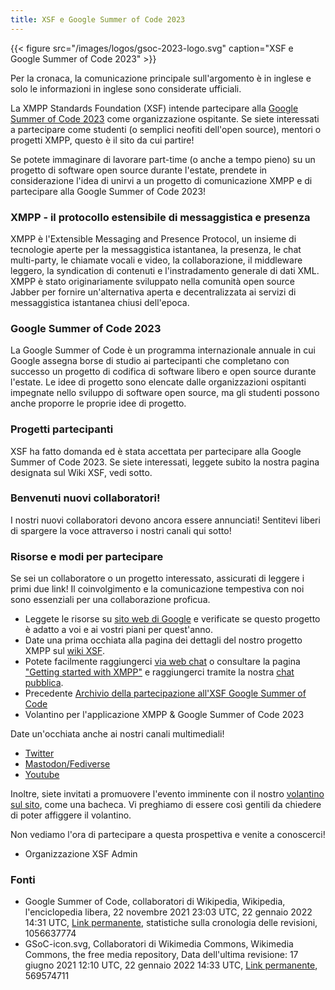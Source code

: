 ```yaml
---
title: XSF e Google Summer of Code 2023
---
```


{{< figure src="/images/logos/gsoc-2023-logo.svg" caption="XSF e Google Summer of Code 2023" >}}

Per la cronaca, la comunicazione principale sull'argomento è in inglese e solo le informazioni in inglese sono considerate ufficiali.

La XMPP Standards Foundation (XSF) intende partecipare alla [Google Summer of Code 2023](https://summerofcode.withgoogle.com/programs/2023) come organizzazione ospitante.
Se siete interessati a partecipare come studenti (o semplici neofiti dell'open source), mentori o progetti XMPP, questo è il sito da cui partire!
 
Se potete immaginare di lavorare part-time (o anche a tempo pieno) su un progetto di software open source durante l'estate, prendete in considerazione l'idea di unirvi a un progetto di comunicazione XMPP e di partecipare alla Google Summer of Code 2023!

### XMPP - il protocollo estensibile di messaggistica e presenza

XMPP è l'Extensible Messaging and Presence Protocol, un insieme di tecnologie aperte per la messaggistica istantanea, la presenza, le chat multi-party, le chiamate vocali e video, la collaborazione, il middleware leggero, la syndication di contenuti e l'instradamento generale di dati XML. XMPP è stato originariamente sviluppato nella comunità open source Jabber per fornire un'alternativa aperta e decentralizzata ai servizi di messaggistica istantanea chiusi dell'epoca.

### Google Summer of Code 2023

La Google Summer of Code è un programma internazionale annuale in cui Google assegna borse di studio ai partecipanti che completano con successo un progetto di codifica di software libero e open source durante l'estate. Le idee di progetto sono elencate dalle organizzazioni ospitanti impegnate nello sviluppo di software open source, ma gli studenti possono anche proporre le proprie idee di progetto. 

### Progetti partecipanti

XSF ha fatto domanda ed è stata accettata per partecipare alla Google Summer of Code 2023. Se siete interessati, leggete subito la nostra pagina designata sul Wiki XSF, vedi sotto.

### Benvenuti nuovi collaboratori!

I nostri nuovi collaboratori devono ancora essere annunciati! Sentitevi liberi di spargere la voce attraverso i nostri canali qui sotto!

### Risorse e modi per partecipare

Se sei un collaboratore o un progetto interessato, assicurati di leggere i primi due link! Il coinvolgimento e la comunicazione tempestiva con noi sono essenziali per una collaborazione proficua.

- Leggete le risorse su [sito web di Google](https://summerofcode.withgoogle.com/help) e verificate se questo progetto è adatto a voi e ai vostri piani per quest'anno.
- Date una prima occhiata alla pagina dei dettagli del nostro progetto XMPP sul [wiki XSF](https://wiki.xmpp.org/web/Google_Summer_of_Code_2023).
- Potete facilmente raggiungerci [via web chat](https://xmpp.org/chat#converse/room?jid=gsoc@muc.xmpp.org) o consultare la pagina ["Getting started with XMPP"](https://xmpp.org/getting-started/) e raggiungerci tramite la nostra [chat pubblica](xmpp:gsoc@muc.xmpp.org?join).
- Precedente [Archivio della partecipazione all'XSF Google Summer of Code](https://wiki.xmpp.org/web/GSoC#Overview)
- Volantino per l'applicazione XMPP & Google Summer of Code 2023

Date un'occhiata anche ai nostri canali multimediali!

- [Twitter](https://twitter.com/xmpp)
- [Mastodon/Fediverse](https://fosstodon.org/@xmpp/)
- [Youtube](https://www.youtube.com/c/XMPPStandardsFoundation)

Inoltre, siete invitati a promuovere l'evento imminente con il nostro [volantino sul sito](/images/promo/Flyer_XMPP_GSoC2022_EN.pdf), come una bacheca. Vi preghiamo di essere così gentili da chiedere di poter affiggere il volantino.

Non vediamo l'ora di partecipare a questa prospettiva e venite a conoscerci!
 - Organizzazione XSF Admin

### Fonti

- Google Summer of Code, collaboratori di Wikipedia, Wikipedia, l'enciclopedia libera, 22 novembre 2021 23:03 UTC, 22 gennaio 2022 14:31 UTC, [Link permanente](https://en.wikipedia.org/w/index.php?title=Google_Summer_of_Code&oldid=1056637774), statistiche sulla cronologia delle revisioni, 1056637774
- GSoC-icon.svg, Collaboratori di Wikimedia Commons, Wikimedia Commons, the free media repository, Data dell'ultima revisione: 17 giugno 2021 12:10 UTC, 22 gennaio 2022 14:33 UTC, [Link permanente](https://commons.wikimedia.org/w/index.php?title=File:GSoC-icon.svg&oldid=569574711), 569574711
